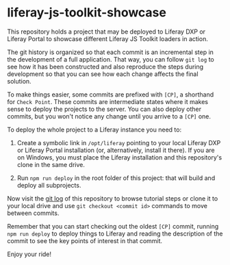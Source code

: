 # liferay-js-toolkit-showcase

This repository holds a project that may be deployed to Liferay DXP or Liferay
Portal to showcase different Liferay JS Toolkit loaders in action.

The git history is organized so that each commit is an incremental step in the
development of a full application. That way, you can follow `git log` to see
how it has been constructed and also reproduce the steps during development so
that you can see how each change affects the final solution.

To make things easier, some commits are prefixed with `[CP]`, a shorthand for
`Check Point`. These commits are intermediate states where it makes sense to
deploy the projects to the server. You can also deploy other commits, but you
won't notice any change until you arrive to a `[CP]` one.

To deploy the whole project to a Liferay instance you need to:

1. Create a symbolic link in `/opt/liferay` pointing to your local Liferay DXP
   or Liferay Portal installation (or, alternatively, install it there). If you
   are on Windows, you must place the Liferay installation and this repository's
   clone in the same drive.

2. Run `npm run deploy` in the root folder of this project: that will build and
   deploy all subprojects.

Now visit the
[git log](https://github.com/izaera/liferay-js-toolkit-showcase/commits/loaders)
of this repository to browse tutorial steps or clone it to your local drive and
use `git checkout <commit id>` commands to move between commits.

Remember that you can start checking out the oldest `[CP]` commit, running
`npm run deploy` to deploy things to Liferay and reading the description of the
commit to see the key points of interest in that commit.

Enjoy your ride!
